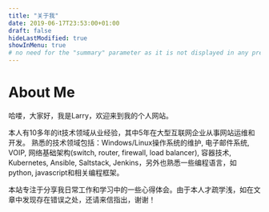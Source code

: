 ```yaml
---
title: "关于我"
date: 2019-06-17T23:53:00+01:00
draft: false
hideLastModified: true
showInMenu: true
# no need for the "summary" parameter as it is not displayed in any previews
---
```


# About Me

哈喽，大家好，我是Larry，欢迎来到我的个人网站。

本人有10多年的it技术领域从业经验，其中5年在大型互联网企业从事网站运维和开发。
熟悉的技术领域包括：Windows/Linux操作系统的维护, 电子邮件系统, VOIP, 网络基础架构(switch, router, firewall, load  balancer), 容器技术, Kubernetes, Ansible, Saltstack, Jenkins，另外也熟悉一些编程语言，如 python, javascript和相关编程框架。

本站专注于分享我日常工作和学习中的一些心得体会。由于本人才疏学浅，如在文章中发现存在错误之处，还请来信指出，谢谢！

